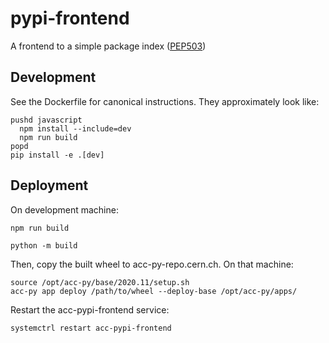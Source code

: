 # pypi-frontend

A frontend to a simple package index ([PEP503](https://www.python.org/dev/peps/pep-0503/))


## Development

See the Dockerfile for canonical instructions. They approximately look like:

```
pushd javascript
  npm install --include=dev
  npm run build
popd
pip install -e .[dev]
```

## Deployment

On development machine:

```
npm run build

python -m build
```

Then, copy the built wheel to acc-py-repo.cern.ch. On that machine:

```
source /opt/acc-py/base/2020.11/setup.sh
acc-py app deploy /path/to/wheel --deploy-base /opt/acc-py/apps/
```

Restart the acc-pypi-frontend service:

```
systemctrl restart acc-pypi-frontend
```
